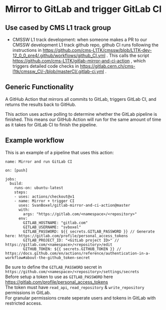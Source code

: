 # Mirror to GitLab and trigger GitLab CI

## Use cased by CMS L1 track group

   * CMSSW L1 track development: when someone makes a PR to our CMSSW development L1 track github repo, github CI runs following the instructions in https://github.com/cms-L1TK/cmssw/blob/L1TK-dev-12_0_0_pre4/.github/workflows/github_CI.yml . This calls the script https://github.com/cms-L1TK/gitlab-mirror-and-ci-action , which triggers detailed code checks in https://gitlab.cern.ch/cms-l1tk/cmssw_CI/-/blob/masterCI/.gitlab-ci.yml .

## Generic Functionality

A GitHub Action that mirrors all commits to GitLab, triggers GitLab CI, and returns the results back to GitHub. 

This action uses active polling to determine whether the GitLab pipeline is finished. This means our GitHub Action will run for the same amount of time as it takes for GitLab CI to finish the pipeline. 

## Example workflow

This is an example of a pipeline that uses this action:

```workflow
name: Mirror and run GitLab CI

on: [push]

jobs:
  build:
    runs-on: ubuntu-latest
    steps:
    - uses: actions/checkout@v1
    - name: Mirror + trigger CI
      uses: SvanBoxel/gitlab-mirror-and-ci-action@master
      with:
        args: "https://gitlab.com/<namespace>/<repository>"
      env:
        GITLAB_HOSTNAME: "gitlab.com"
        GITLAB_USERNAME: "svboxel"
        GITLAB_PASSWORD: ${{ secrets.GITLAB_PASSWORD }} // Generate here: https://gitlab.com/profile/personal_access_tokens
        GITLAB_PROJECT_ID: "<GitLab project ID>" // https://gitlab.com/<namespace>/<repository>/edit
        GITHUB_TOKEN: ${{ secrets.GITHUB_TOKEN }} // https://docs.github.com/en/actions/reference/authentication-in-a-workflow#about-the-github_token-secret
```

Be sure to define the `GITLAB_PASSWORD` secret in `https://github.com/<namespace>/<repository>/settings/secrets`  
Before setup a token to use as `GITLAB_PASSWORD` here https://gitlab.com/profile/personal_access_tokens  
The token must have `read_api`, `read_repository` & `write_repository` permissions in GitLab.  
For granular permissions create seperate users and tokens in GitLab with restricted access.  
